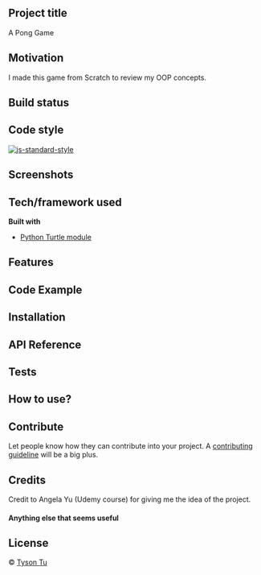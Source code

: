 ## Project title
A Pong Game

## Motivation
I made this game from Scratch to review my OOP concepts. 

## Build status



## Code style
[![js-standard-style](https://img.shields.io/badge/code%20style-standard-brightgreen.svg?style=flat)](https://github.com/feross/standard)
 
## Screenshots


## Tech/framework used
<b>Built with</b>
- [Python Turtle module](https://docs.python.org/3/library/turtle.html)

## Features


## Code Example


## Installation


## API Reference


## Tests


## How to use?


## Contribute

Let people know how they can contribute into your project. A [contributing guideline](https://github.com/zulip/zulip-electron/blob/master/CONTRIBUTING.md) will be a big plus.

## Credits
Credit to Angela Yu (Udemy course) for giving me the idea of the project.

#### Anything else that seems useful

## License


 © [Tyson Tu]()
